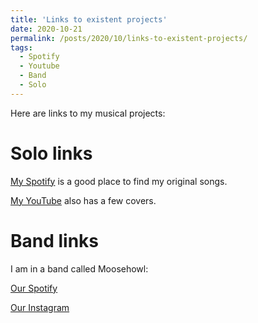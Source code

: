 ```yaml
---
title: 'Links to existent projects'
date: 2020-10-21
permalink: /posts/2020/10/links-to-existent-projects/
tags:
  - Spotify
  - Youtube
  - Band
  - Solo
---
```


Here are links to my musical projects:

Solo links
======
[My Spotify](https://open.spotify.com/artist/1FfOjDCHlpzmu8VCegGAo5) is a good place to find my original songs.

[My YouTube](https://www.youtube.com/user/jacobsanz/videos) also has a few covers.

Band links
======
I am in a band called Moosehowl:

[Our Spotify](https://open.spotify.com/artist/1Dahozh6iYMY1ovm7aFwtl)

[Our Instagram](https://www.instagram.com/moosehowl_official/)
